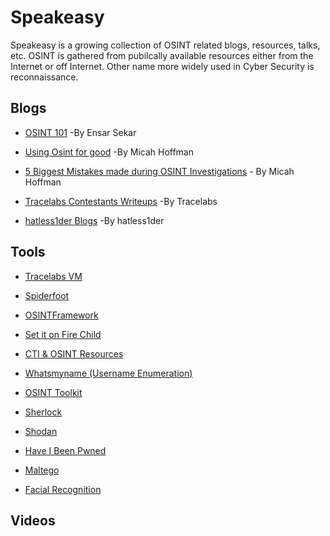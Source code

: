 # Speakeasy
Speakeasy is a growing collection of OSINT related blogs, resources, talks, etc. OSINT is gathered from pubilcally available resources either from the Internet or off Internet. Other name more widely used in Cyber Security is reconnaissance.

## Blogs

- [OSINT 101](https://medium.com/datadriveninvestor/open-source-intelligence-osint-101-d96f47ff2ff1) -By Ensar Sekar

- [Using Osint for good](https://www.sans.org/blog/osintforgood-using-open-source-intelligence-to-solve-real-world-problems/?utm_medium=Email&utm_source=HL-NA&utm_content=674268%20OSINT%204%20Good%20Blog%20Link&utm_campaign=SANS%20Free%20Resources) -By Micah Hoffman

- [5 Biggest Mistakes made during OSINT Investigations](https://www.sans.org/blog/the-5-biggest-mistakes-made-during-an-osint-investigation/?utm_medium=Email&utm_source=HL-NA&utm_content=674268%205%20Biggest%20MIstakes%20Blog%20Link&utm_campaign=SANS%20Free%20Resources) - By Micah Hoffman

- [Tracelabs Contestants Writeups](https://github.com/tracelabs/searchparty-ctf-writeups/blob/master/searchparty-ctf-writeups.md) -By Tracelabs

- [hatless1der Blogs](https://hatless1der.com/) -By hatless1der

## Tools

- [Tracelabs VM](https://www.tracelabs.org/initiatives/osint-vm)

- [Spiderfoot](https://www.spiderfoot.net/)

- [OSINTFramework](https://osintframework.com/)

- [Set it on Fire Child](https://docs.google.com/spreadsheets/d/1JxBbMt4JvGr--G0Pkl3jP9VDTBunR2uD3_faZXDvhxc/edit#gid=603724104)

- [CTI & OSINT Resources](https://docs.google.com/spreadsheets/d/1klugQqw6POlBtuzon8S0b18-gpsDwX-5OYRrB7TyNEw/edit#gid=0)

- [Whatsmyname (Username Enumeration)](https://whatsmyname.app/)

- [OSINT Toolkit](https://start.me/p/DPYPMz/the-ultimate-osint-collection)

- [Sherlock](https://github.com/sherlock-project/sherlock)

- [Shodan](https://shodan.io)

- [Have I Been Pwned](https://haveibeenpwned.com/)

- [Maltego](https://www.maltego.com/)

- [Facial Recognition](https://www.osintcombine.com/post/facial-recognition-for-verification-missing-persons)

## Videos
